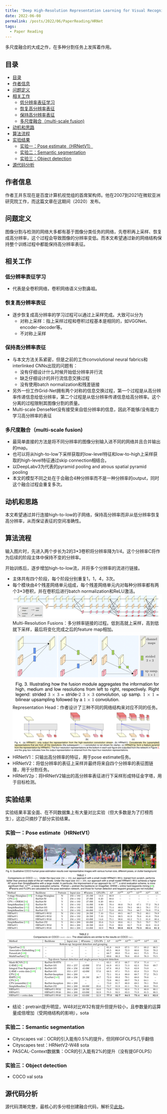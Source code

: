 ```yaml
---
title: 'Deep High-Resolution Representation Learning for Visual Recognition 论文笔记'
date: 2022-06-08
permalink: /posts/2022/06/PaperReading/HRNet
tags:
  - Paper Reading
---
```


多尺度融合的大成之作，在多种分割任务上发挥着作用。

## 目录
- [目录](#目录)
- [作者信息](#作者信息)
- [问题定义](#问题定义)
- [相关工作](#相关工作)
  - [低分辨率表征学习](#低分辨率表征学习)
  - [恢复高分辨率表征](#恢复高分辨率表征)
  - [保持高分辨率表征](#保持高分辨率表征)
  - [多尺度融合（multi-scale fusion)](#多尺度融合multi-scale-fusion)
- [动机和思路](#动机和思路)
- [算法流程](#算法流程)
- [实验结果](#实验结果)
  - [实验一：Pose estimate（HRNetV1）](#实验一pose-estimatehrnetv1)
  - [实验二：Semantic segmentation](#实验二semantic-segmentation)
  - [实验三：Object detection](#实验三object-detection)
- [源代码分析](#源代码分析)


## 作者信息
作者王井东现在是百度计算机视觉组的首席架构师。他在2007到2021在微软亚洲研究院工作，而这篇文章在这期间（2020）发布。

## 问题定义
图像分割与检测的网络大多都有基于图像分类任务的网络，先卷积再上采样、恢复成高分辨率，这个过程会导致图像的分辨率变低。而本文希望通过新的网络结构保持整个训练过程中都能保持高分辨率表征。


## 相关工作
### 低分辨率表征学习
- 代表是全卷积网络，卷积网络语义分割鼻祖。
### 恢复高分辨率表征
- 逐步恢复成高分辨率的学习过程可以通过上采样完成。大致可以分为
  - 对称上采样：指上采样过程和卷积过程基本是相同的，如VGGNet、encoder-decoder等。
  - 不对称上采样
### 保持高分辨率表征
- 与本文方法关系紧密，但是之前的工作convolutional neural fabrics和interlinked CNNs出现的问题有：
  - 没有仔细设计什么时候开始低分辨率并行流
  - 缺乏仔细设计的并行流信息交换过程
  - 没有使用batch normalization和残差链接
- 另外一份工作Grid-Net拥有两个对称的信息交换过程，第一个过程是从高分辨率传递信息给低分辨率，第二个过程是从低分辨率传递信息给高分辨率。这个分离的过程限制其图像分割的质量。
- Multi-scale DenseNet没有接受来自低分辨率的信息，因此不能够/没有能力学习高分辨率的表征

### 多尺度融合（multi-scale fusion)
- 最简单直接的方法是将不同分辨率的图像分别输入进不同的网络并且合并输出的map。
- 也可以将从high-to-low下采样获取的low-level特征和low-to-high上采样获取的high-level特征通过skip connection相结合。
- 以DeepLabv3为代表的pyramid pooling and atrous spatial pyramid pooling
- 本文的模型不同之处在于会融合4种分辨率而不是一种分辨率的output，同时这个融合过程会重复多次。

## 动机和思路
本文希望通过并行连接high-to-low的子网络，保持高分辨率而非从低分辨率恢复高分辨率，从而保证表征的空间准确性。


## 算法流程
输入图片时，先进入两个步长为2的3*3卷积将分辨率降为1/4。这个分辨率C将作为后续的阶段主体中保持不变的分辨率。

开始训练后，逐步增加high-to-low流，并将多个分辨率的流进行链接。
  - 主体共有四个阶段，每个阶段分别重复1，1，4，3次。
  - 每个模块由4个残差网络单元组成，每个残差网络单元内对每种分辨率都有两个3*3卷积，并在卷积后进行batch normalization和ReLU激活。
 ![avatar](https://github.com/MRTater/MRTater.github.io/raw/master/_posts/PaperReading-Image/HRNet/algorithm1.png)
 Multi-Resolution Fusions：多分辨率链接的过程。低到高就上采样，高到低就下采样，最后将变化完成之后的feature map相加。
 ![avatar](https://github.com/MRTater/MRTater.github.io/raw/master/_posts/PaperReading-Image/HRNet/algorithm2.png)
 Representation Head：作者设计了三种不同的网络结构来对应不同的任务。
 ![avatar](https://github.com/MRTater/MRTater.github.io/raw/master/_posts/PaperReading-Image/HRNet/algorithm3.png)
  - HRNetV1：只输出高分辨率的特征，用于pose estimate任务。
  - HRNetV2：将低分辨率的表征上采样并最终将来自四个分辨率的表征图链接，用于分割任务。
  - HRNetV2p：将HRNetV2输出的高分辨率表征进行下采样形成特征金字塔，用于目标检测。

## 实验结果
实验结果丰富全面、在不同数据集上有大量对比实验（但大多数是为了打榜而生），这边只摘抄了部分实验结果。

### 实验一：Pose estimate（HRNetV1）
![avatar](https://github.com/MRTater/MRTater.github.io/raw/master/_posts/PaperReading-Image/HRNet/exp1.png)
![avatar](https://github.com/MRTater/MRTater.github.io/raw/master/_posts/PaperReading-Image/HRNet/exp2.png)
  - 结论：pretrain提升明显，W48对比W32有提升但提升较小，且参数量的运算量成倍增加（受网络结构的影响），sota

### 实验二：Semantic segmentation
  - Cityscapes val：OCR的引入能有0.5%的提升，但同样GFOLPS几乎翻倍
  - Cityscapes test：HRNetV2-W48 sota
  - PASCAL-Context数据集：OCR的引入能有2%的提升（没有提GFOLPS）

### 实验三：Object detection
  - COCO val sota


## 源代码分析
  源代码清晰完整，最核心的多分枝创建融合代码，解析见[此处](https://www.jianshu.com/p/7e55b80614a7)。
